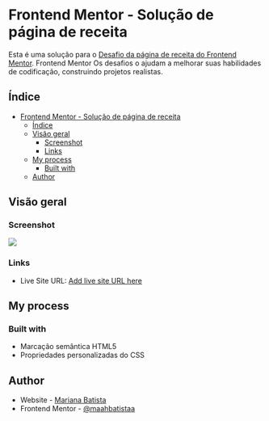 # Frontend Mentor - Solução de página de receita

Esta é uma solução para o [Desafio da página de receita do Frontend Mentor](https://www.frontendmentor.io/challenges/recipe-page-KiTsR8QQKm). Frontend Mentor Os desafios o ajudam a melhorar suas habilidades de codificação, construindo projetos realistas.

## Índice
- [Frontend Mentor - Solução de página de receita](#frontend-mentor---solução-de-página-de-receita)
  - [Índice](#índice)
  - [Visão geral](#visão-geral)
    - [Screenshot](#screenshot)
    - [Links](#links)
  - [My process](#my-process)
    - [Built with](#built-with)
  - [Author](#author)


## Visão geral

### Screenshot

![](./screenshot.jpg)

### Links
- Live Site URL: [Add live site URL here](https://your-live-site-url.com)

## My process

### Built with

- Marcação semântica HTML5
- Propriedades personalizadas do CSS


## Author

- Website - [Mariana Batista](https://maahbatistaa-portfolio.vercel.app)
- Frontend Mentor - [@maahbatistaa](https://www.frontendmentor.io/profile/maahbatistaa)

